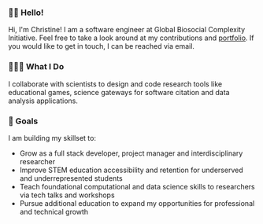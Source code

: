 ### 👋🏼 Hello!

Hi, I'm Christine! I am a software engineer at Global Biosocial Complexity Initiative. Feel free to take a look around at my contributions and [portfolio](https://christine-nguyen.super.site/). If you would like to get in touch, I can be reached via email.

### 👩🏻‍💻 What I Do

I collaborate with scientists to design and code research tools like educational games, science gateways for software citation and data analysis applications.


### 🌱 Goals

I am building my skillset to:

- Grow as a full stack developer, project manager and interdisciplinary researcher
- Improve STEM education accessibility and retention for underserved and underrepresented students
- Teach foundational computational and data science skills to researchers via tech talks and workshops
- Pursue additional education to expand my opportunities for professional and technical growth
